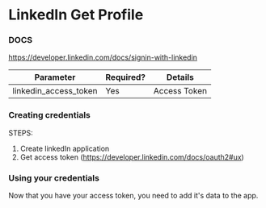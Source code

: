 # LinkedIn Get Profile

### DOCS
https://developer.linkedin.com/docs/signin-with-linkedin

Parameter|Required?|Details
---------|---------|-------
linkedin_access_token | Yes | Access Token

### Creating credentials

STEPS:

1. Create linkedIn application
1. Get access token (https://developer.linkedin.com/docs/oauth2#ux)

### Using your credentials

Now that you have your access token, you need to add it's data to the app.
